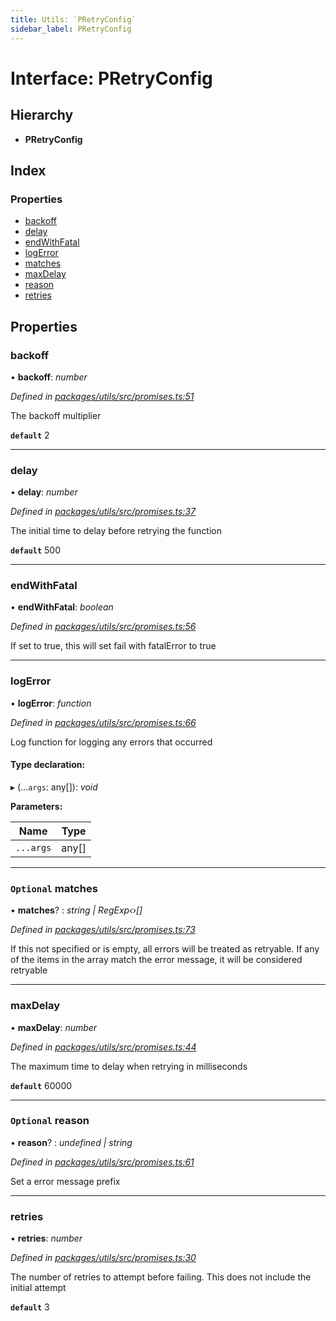 ```yaml
---
title: Utils: `PRetryConfig`
sidebar_label: PRetryConfig
---
```


# Interface: PRetryConfig

## Hierarchy

* **PRetryConfig**

## Index

### Properties

* [backoff](pretryconfig.md#backoff)
* [delay](pretryconfig.md#delay)
* [endWithFatal](pretryconfig.md#endwithfatal)
* [logError](pretryconfig.md#logerror)
* [matches](pretryconfig.md#optional-matches)
* [maxDelay](pretryconfig.md#maxdelay)
* [reason](pretryconfig.md#optional-reason)
* [retries](pretryconfig.md#retries)

## Properties

###  backoff

• **backoff**: *number*

*Defined in [packages/utils/src/promises.ts:51](https://github.com/terascope/teraslice/blob/78714a985/packages/utils/src/promises.ts#L51)*

The backoff multiplier

**`default`** 2

___

###  delay

• **delay**: *number*

*Defined in [packages/utils/src/promises.ts:37](https://github.com/terascope/teraslice/blob/78714a985/packages/utils/src/promises.ts#L37)*

The initial time to delay before retrying the function

**`default`** 500

___

###  endWithFatal

• **endWithFatal**: *boolean*

*Defined in [packages/utils/src/promises.ts:56](https://github.com/terascope/teraslice/blob/78714a985/packages/utils/src/promises.ts#L56)*

If set to true, this will set fail with fatalError to true

___

###  logError

• **logError**: *function*

*Defined in [packages/utils/src/promises.ts:66](https://github.com/terascope/teraslice/blob/78714a985/packages/utils/src/promises.ts#L66)*

Log function for logging any errors that occurred

#### Type declaration:

▸ (...`args`: any[]): *void*

**Parameters:**

Name | Type |
------ | ------ |
`...args` | any[] |

___

### `Optional` matches

• **matches**? : *string | RegExp‹›[]*

*Defined in [packages/utils/src/promises.ts:73](https://github.com/terascope/teraslice/blob/78714a985/packages/utils/src/promises.ts#L73)*

If this not specified or is empty, all errors will be treated as retryable.
If any of the items in the array match the error message,
it will be considered retryable

___

###  maxDelay

• **maxDelay**: *number*

*Defined in [packages/utils/src/promises.ts:44](https://github.com/terascope/teraslice/blob/78714a985/packages/utils/src/promises.ts#L44)*

The maximum time to delay when retrying in milliseconds

**`default`** 60000

___

### `Optional` reason

• **reason**? : *undefined | string*

*Defined in [packages/utils/src/promises.ts:61](https://github.com/terascope/teraslice/blob/78714a985/packages/utils/src/promises.ts#L61)*

Set a error message prefix

___

###  retries

• **retries**: *number*

*Defined in [packages/utils/src/promises.ts:30](https://github.com/terascope/teraslice/blob/78714a985/packages/utils/src/promises.ts#L30)*

The number of retries to attempt before failing.
This does not include the initial attempt

**`default`** 3
